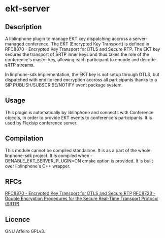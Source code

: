 # ekt-server

## Description

A liblinphone plugin to manage EKT key dispatching accross a server-managed conference.
The EKT (Encrypted Key Transport) is defined in RFC8870 - Encrypted Key Transport for DTLS and Secure RTP.
The EKT key secures the transport of SRTP inner keys and thus takes the role of the conference's master key,
allowing each participant to encode and decode sRTP streams.

In linphone-sdk implementation, the EKT key is not setup through DTLS, but dispatched with end-to-end encryption
accross all participants thanks to a SIP PUBLISH/SUBSCRIBE/NOTIFY event package system.

## Usage

This plugin is automatically by liblinphone and connects with Conference objects, in order to provide EKT events
to conference's participants.
It is used by Flexisip conference server.

## Compilation

This module cannot be compiled standalone. It is as a part of the whole linphone-sdk project.
It is compiled when -DENABLE_EKT_SERVER_PLUGIN=ON cmake option is provided.
It is built over liblinphone's C++ wrapper.

## RFCs

[RFC8870 - Encrypted Key Transport for DTLS and Secure RTP](https://datatracker.ietf.org/doc/html/rfc8870)
[RFC8723 - Double Encryption Procedures for the Secure Real-Time Transport Protocol (SRTP)](https://datatracker.ietf.org/doc/rfc8723/)

## Licence

GNU Affeiro GPLv3.
